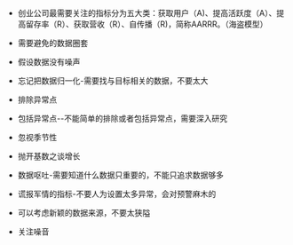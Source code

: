 - 创业公司最需要关注的指标分为五大类：获取用户（A)、提高活跃度（A）、提高留存率（R）、获取营收（R）、自传播（R)，简称AARRR。（海盗模型）
- 需要避免的数据圈套

- 假设数据没有噪声
- 忘记把数据归一化-需要找与目标相关的数据，不要太大
- 排除异常点
- 包括异常点--不能简单的排除或者包括异常点，需要深入研究
- 忽视季节性
- 抛开基数之谈增长
- 数据呕吐-需要知道什么数据只重要的，不能只追求数据够多
- 谎报军情的指标-不要人为设置太多异常，会对预警麻木的
- 可以考虑新颖的数据来源，不要太狭隘
- 关注噪音